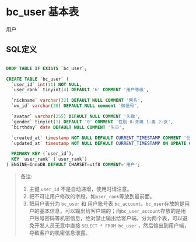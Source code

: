 # bc_user 基本表

用户

## SQL定义

```sql

DROP TABLE IF EXISTS `bc_user`;

CREATE TABLE `bc_user` (
  `user_id` int(11) NOT NULL,
  `user_rank` tinyint(4) DEFAULT '6' COMMENT '用户等级',

  `nickname` varchar(32) DEFAULT NULL COMMENT '网名',
  `wx_id` varchar(30) DEFAULT NULL comment '微信号',

  `avatar` varchar(255) DEFAULT NULL COMMENT '头像',
  `gender` tinyint(1) DEFAULT '0' COMMENT '性别 0-未填 1-男 2-女',
  `birthday` date DEFAULT NULL COMMENT '生日',

  `created_at` timestamp NOT NULL DEFAULT CURRENT_TIMESTAMP COMMENT '创建时间',
  `updated_at` timestamp NOT NULL DEFAULT CURRENT_TIMESTAMP ON UPDATE CURRENT_TIMESTAMP COMMENT '更新时间',

  PRIMARY KEY (`user_id`),
  KEY `user_rank` (`user_rank`)
) ENGINE=InnoDB DEFAULT CHARSET=utf8 COMMENT='用户';

```

> 备注:
> 1. 主键 `user_id` 不是自动递增，使用时请注意。
> 2. 把不可让用户修改的字段，如`user_rank`等放到最前面。
> 3. 把用户表分为 `bc_user` 和 用户账号表 `bc_account`。`bc_user`存放的是用户的基本信息，可以输出给客户端的；而`bc_user_account`存放的是用户账号密码等机密信息，绝对禁止输出给客户端。分为两个表，可以避免开发人员无意中直接 `SELECT * FROM bc_user` ，然后输出到用户端，导致客户的机密信息泄露。